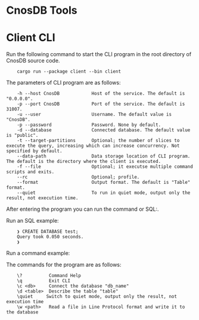 # CnosDB Tools

# Client CLI

Run the following command to start the CLI program in the root directory of CnosDB source code.

```
    cargo run --package client --bin client
```

The parameters of CLI program are as follows:

```
    -h --host CnosDB            Host of the service. The default is "0.0.0.0".
    -p --port CnosDB            Port of the service. The default is 31007.
    -u --user                   Username. The default value is "CnosDB".
    -p --password               Password. None by default.
    -d --database               Connected database. The default value is "public".
    -t --target-partitions      Optional; the number of slices to execute the query, increasing which can increase concurrency. Not specified by default.
    --data-path                 Data storage location of CLI program. The default is the directory where the client is executed.
    -f --file                   Optional; it executse multiple command scripts and exits.
    --rc                        Optional; profile.
    --format                    Output format. The default is "Table" format.
    --quiet                     To run in quiet mode, output only the result, not execution time.
 ```

After entering the program you can run the command or SQL:.

Run an SQL example:

```
    ❯ CREATE DATABASE test;
    Query took 0.050 seconds.
    ❯
```

Run a command example:

The commands for the program are as follows:
```
    \?          Command Help
    \q          Exit CLI
    \c <db>     Connect the database "db_name"
    \d <table>  Describe the table "table"
    \quiet     Switch to quiet mode, output only the result, not execution time
    \w <path>   Read a file in Line Protocol format and write it to the database
 ```